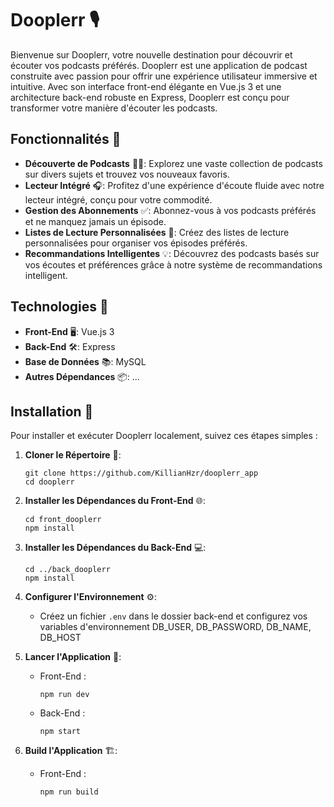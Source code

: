 # Dooplerr 🎙️

Bienvenue sur Dooplerr, votre nouvelle destination pour découvrir et écouter vos podcasts préférés. Dooplerr est une application de podcast construite avec passion pour offrir une expérience utilisateur immersive et intuitive. Avec son interface front-end élégante en Vue.js 3 et une architecture back-end robuste en Express, Dooplerr est conçu pour transformer votre manière d'écouter les podcasts.

## Fonctionnalités 🌟

- **Découverte de Podcasts** 🕵️‍♂️: Explorez une vaste collection de podcasts sur divers sujets et trouvez vos nouveaux favoris.
- **Lecteur Intégré** 🎧: Profitez d'une expérience d'écoute fluide avec notre lecteur intégré, conçu pour votre commodité.
- **Gestion des Abonnements** ✅: Abonnez-vous à vos podcasts préférés et ne manquez jamais un épisode.
- **Listes de Lecture Personnalisées** 📝: Créez des listes de lecture personnalisées pour organiser vos épisodes préférés.
- **Recommandations Intelligentes** 💡: Découvrez des podcasts basés sur vos écoutes et préférences grâce à notre système de recommandations intelligent.

## Technologies 🔧

- **Front-End** 🖥️: Vue.js 3
- **Back-End** 🛠️: Express
- **Base de Données** 📚: MySQL
- **Autres Dépendances** 📦: ...

## Installation 🚀

Pour installer et exécuter Dooplerr localement, suivez ces étapes simples :

1. **Cloner le Répertoire** 👥:
   ```
   git clone https://github.com/KillianHzr/dooplerr_app
   cd dooplerr
   ```

2. **Installer les Dépendances du Front-End** 🌐:
   ```
   cd front_dooplerr
   npm install
   ```

3. **Installer les Dépendances du Back-End** 💻:
   ```
   cd ../back_dooplerr
   npm install
   ```

4. **Configurer l'Environnement** ⚙️:
   - Créez un fichier `.env` dans le dossier back-end et configurez vos variables d'environnement DB_USER, DB_PASSWORD, DB_NAME, DB_HOST

5. **Lancer l'Application** 🎉:
   - Front-End :
     ```
     npm run dev
     ```
   - Back-End :
     ```
     npm start
     ```

6. **Build l'Application** 🏗️:
   - Front-End :
     ```
     npm run build
     ```
